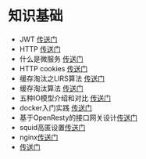 # 知识基础
- JWT [传送门](https://juejin.im/post/5c069649e51d45748f39badf)
- HTTP [传送门](http://www.runoob.com/http/http-messages.html)
- 什么是微服务 [传送门](https://juejin.im/post/5bf7e9936fb9a049e701c23a)
- HTTP cookies [传送门](https://developer.mozilla.org/zh-CN/docs/Web/HTTP/Cookies)
- 缓存淘汰之LIRS算法 [传送门](https://cloud.tencent.com/developer/article/1005742)
- 缓存淘汰算法 [传送门](https://www.cnblogs.com/junyuhuang/p/5993612.html)
- 五种IO模型介绍和对比 [传送门](https://juejin.im/post/5bd32b84f265da0ac962e7c9)
- docker入门实践 [传送门](https://yeasy.gitbooks.io/docker_practice/install/centos.html)
- 基于OpenResty的接口网关设计[传送门](https://www.ctolib.com/topics-123643.html)
- squid高匿设置[传送门](https://www.cnblogs.com/vijayfly/p/5800038.html) 
- nginx[传送门](https://juejin.im/post/5c85a64d6fb9a04a0e2e038c) 
- [传送门]() 
